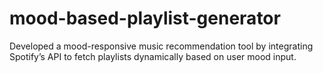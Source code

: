 # mood-based-playlist-generator
Developed a mood-responsive music recommendation tool by integrating Spotify’s API to fetch playlists dynamically  based on user mood input.
